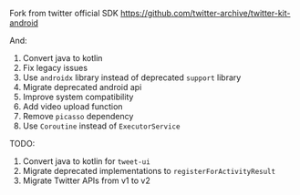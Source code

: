 Fork from twitter official SDK https://github.com/twitter-archive/twitter-kit-android

And:

1. Convert java to kotlin
2. Fix legacy issues
3. Use `androidx` library instead of deprecated `support` library
4. Migrate deprecated android api
5. Improve system compatibility
6. Add video upload function
7. Remove `picasso` dependency
8. Use `Coroutine` instead of `ExecutorService`

TODO:

1. Convert java to kotlin for `tweet-ui`
2. Migrate deprecated implementations to `registerForActivityResult`
3. Migrate Twitter APIs from v1 to v2
